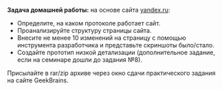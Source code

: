 **Задача домашней работы:** на основе сайта [yandex.ru](http://yandex.ru/):

- Определите, на каком протоколе работает сайт.
- Проанализируйте структуру страницы сайта.
- Внесите не менее 10 изменений на страницу с помощью инструмента разработчика и представьте скриншоты было/стало.
- Создайте прототип низкой детализации (дополнительное задание, если на семинаре дошли до задания №8).

Присылайте в rar/zip архиве через окно сдачи практического задания на сайте GeekBrains.
